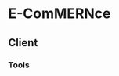 # E-ComMERNce

## Client

### Tools

<!-- [Ant Design](https://ant.design)<br/>
[React Router](https://reactrouter.com/en/main)<br/> -->
